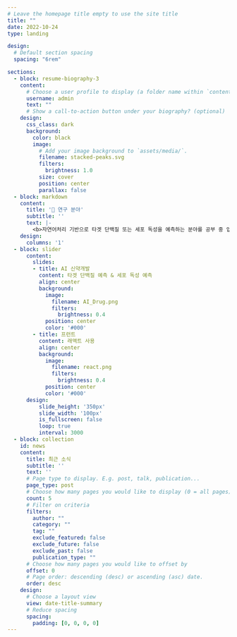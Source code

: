 ```yaml
---
# Leave the homepage title empty to use the site title
title: ""
date: 2022-10-24
type: landing

design:
  # Default section spacing
  spacing: "6rem"

sections:
  - block: resume-biography-3
    content:
      # Choose a user profile to display (a folder name within `content/authors/`)
      username: admin
      text: ""
      # Show a call-to-action button under your biography? (optional)
    design:
      css_class: dark
      background: 
        color: black
        image:
          # Add your image background to `assets/media/`.
          filename: stacked-peaks.svg
          filters:
            brightness: 1.0
          size: cover
          position: center
          parallax: false        
  - block: markdown
    content:
      title: '🔬 연구 분야'
      subtitle: ''
      text: |-
        <b>자연어처리 기반으로 타겟 단백질 또는 세포 독성을 예측하는 분야를 공부 중 입니다.</b>
    design:
      columns: '1'
  - block: slider
      content:
        slides:
        - title: AI 신약개발
          content: 타겟 단백질 예측 & 세포 독성 예측
          align: center
          background:
            image:
              filename: AI_Drug.png
              filters:
                brightness: 0.4
            position: center
            color: '#000'
        - title: 프런트
          content: 래액트 사용
          align: center
          background:
            image:
              filename: react.png
              filters:
                brightness: 0.4
            position: center
            color: '#000'
      design:
          slide_height: '350px'
          slide_width: '100px'
          is_fullscreen: false
          loop: true
          interval: 3000
  - block: collection
    id: news
    content:
      title: 최근 소식
      subtitle: ''
      text: ''
      # Page type to display. E.g. post, talk, publication...
      page_type: post
      # Choose how many pages you would like to display (0 = all pages)
      count: 5
      # Filter on criteria
      filters:
        author: ""
        category: ""
        tag: ""
        exclude_featured: false
        exclude_future: false
        exclude_past: false
        publication_type: ""
      # Choose how many pages you would like to offset by
      offset: 0
      # Page order: descending (desc) or ascending (asc) date.
      order: desc
    design:
      # Choose a layout view
      view: date-title-summary
      # Reduce spacing
      spacing:
        padding: [0, 0, 0, 0]
---
```

